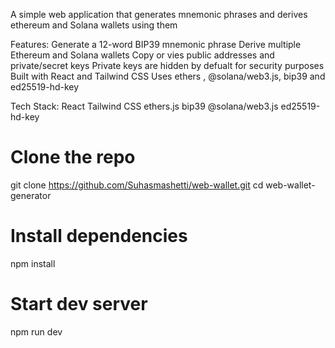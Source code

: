 A simple web application that generates mnemonic phrases and derives ethereum and Solana wallets using them

Features:
Generate a 12-word BIP39 mnemonic phrase
Derive multiple Ethereum and Solana wallets
Copy or vies public addresses and private/secret keys
Private keys are hidden by defualt for security purposes
Built with React and Tailwind CSS
Uses ethers , @solana/web3.js, bip39 and ed25519-hd-key



Tech Stack:
React 
Tailwind CSS
ethers.js
bip39
@solana/web3.js
ed25519-hd-key


# Clone the repo
git clone https://github.com/Suhasmashetti/web-wallet.git
cd web-wallet-generator

# Install dependencies
npm install

# Start dev server
npm run dev